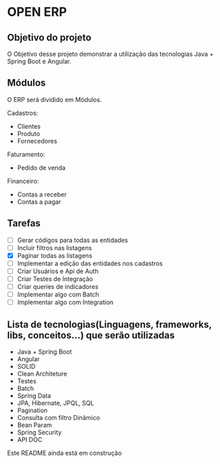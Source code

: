 # OPEN ERP

## Objetivo do projeto
O Objetivo desse projeto demonstrar a utilização das tecnologias Java + Spring Boot e Angular.

## Módulos
O ERP será dividido em Módulos.

Cadastros:
 - Clientes
 - Produto
 - Fornecedores

Faturamento:
 - Pedido de venda
 
Financeiro:
 - Contas a receber 
 - Contas a pagar
 
## Tarefas
 
- [ ] Gerar códigos para todas as entidades
- [ ] Incluir filtros nas listagens
- [X] Paginar todas as listagens
- [ ] Implementar a edição das entidades nos cadastros
- [ ] Criar Usuários e Api de Auth
- [ ] Criar Testes de Integração
- [ ] Criar queries de indicadores
- [ ] Implementar algo com Batch
- [ ] Implementar algo com Integration
 
## Lista de tecnologias(Linguagens, frameworks, libs, conceitos...) que serão utilizadas
 - Java + Spring Boot
 - Angular
 - SOLID
 - Clean Architeture
 - Testes
 - Batch
 - Spring Data
 - JPA, Hibernate, JPQL, SQL
 - Pagination
 - Consulta com filtro Dinâmico
 - Bean Param
 - Spring Security
 - API DOC
 
 Este README ainda está em construção
